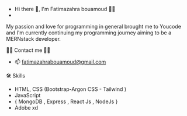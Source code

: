 -  Hi there 👋, I'm Fatimazahra bouamoud 👨‍💻
-  
My passion and love for programming in general brought me to Youcode
and I'm currently continuing my programming journey aiming to be a MERNstack developer.

📇📇 Contact me 📇📇
- 📫 fatimazahrabouamoud@gmail.com
 
🛠 Skills
- HTML, CSS (Bootstrap-Argon CSS - Tailwind )
- JavaScript 
- { MongoDB , Express ,  React Js , NodeJs  } 
- Adobe xd 

